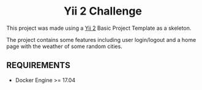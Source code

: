 <span>
    <h1 style="text-align: center">Yii 2 Challenge</h1>
</span>

This project was made using a [Yii 2](https://www.yiiframework.com/) Basic Project Template as a skeleton.

The project contains some features including user login/logout and a home page with the weather
of some random cities.

REQUIREMENTS
------------
- Docker Engine >= 17.04
